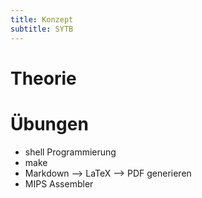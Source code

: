 ```yaml
---
title: Konzept
subtitle: SYTB
---
```




# Theorie



# Übungen

- shell Programmierung
- make
- Markdown --> LaTeX --> PDF generieren
- MIPS Assembler

